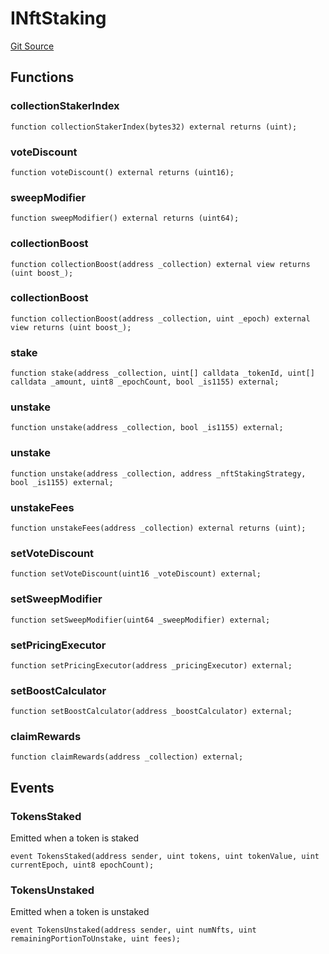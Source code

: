 # INftStaking
[Git Source](https://github.com/FloorDAO/floor-v2/blob/fd4de86a192de96d73fe2e56a84ec542b57b1c69/src/interfaces/staking/NftStaking.sol)


## Functions
### collectionStakerIndex


```solidity
function collectionStakerIndex(bytes32) external returns (uint);
```

### voteDiscount


```solidity
function voteDiscount() external returns (uint16);
```

### sweepModifier


```solidity
function sweepModifier() external returns (uint64);
```

### collectionBoost


```solidity
function collectionBoost(address _collection) external view returns (uint boost_);
```

### collectionBoost


```solidity
function collectionBoost(address _collection, uint _epoch) external view returns (uint boost_);
```

### stake


```solidity
function stake(address _collection, uint[] calldata _tokenId, uint[] calldata _amount, uint8 _epochCount, bool _is1155) external;
```

### unstake


```solidity
function unstake(address _collection, bool _is1155) external;
```

### unstake


```solidity
function unstake(address _collection, address _nftStakingStrategy, bool _is1155) external;
```

### unstakeFees


```solidity
function unstakeFees(address _collection) external returns (uint);
```

### setVoteDiscount


```solidity
function setVoteDiscount(uint16 _voteDiscount) external;
```

### setSweepModifier


```solidity
function setSweepModifier(uint64 _sweepModifier) external;
```

### setPricingExecutor


```solidity
function setPricingExecutor(address _pricingExecutor) external;
```

### setBoostCalculator


```solidity
function setBoostCalculator(address _boostCalculator) external;
```

### claimRewards


```solidity
function claimRewards(address _collection) external;
```

## Events
### TokensStaked
Emitted when a token is staked


```solidity
event TokensStaked(address sender, uint tokens, uint tokenValue, uint currentEpoch, uint8 epochCount);
```

### TokensUnstaked
Emitted when a token is unstaked


```solidity
event TokensUnstaked(address sender, uint numNfts, uint remainingPortionToUnstake, uint fees);
```

